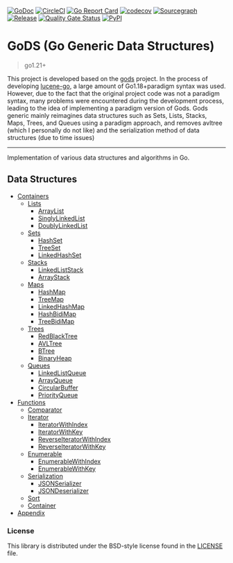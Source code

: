 [![GoDoc](https://godoc.org/github.com/geange/gods-generic?status.svg)](https://godoc.org/github.com/geange/gods-generic)
[![CircleCI](https://dl.circleci.com/status-badge/img/gh/geange/gods-generic/tree/main.svg?style=shield)](https://dl.circleci.com/status-badge/redirect/gh/geange/gods-generic/tree/main)
[![Go Report Card](https://goreportcard.com/badge/github.com/geange/gods-generic)](https://goreportcard.com/report/github.com/geange/gods-generic)
[![codecov](https://codecov.io/gh/geange/gods-generic/branch/master/graph/badge.svg)](https://codecov.io/gh/geange/gods-generic)
[![Sourcegraph](https://sourcegraph.com/github.com/geange/gods-generic/-/badge.svg)](https://sourcegraph.com/github.com/geange/gods-generic?badge)
[![Release](https://img.shields.io/github/release/geange/gods-generic.svg?style=flat-square)](https://github.com/geange/gods-generic/releases)
[![Quality Gate Status](https://sonarcloud.io/api/project_badges/measure?project=gods&metric=alert_status)](https://sonarcloud.io/summary/new_code?id=gods)
[![PyPI](https://img.shields.io/badge/License-BSD_2--Clause-green.svg)](https://github.com/geange/gods-generic/blob/main/LICENSE)

# GoDS (Go Generic Data Structures)

> go1.21+

This project is developed based on the [gods](https://github.com/emirpasic/gods) project. In the process of
developing [lucene-go](https://github.com/geange/lucene-go), a large amount of
Go1.18+paradigm syntax was used. However, due to the fact that the original project code was not a paradigm syntax, many
problems were encountered during the development process, leading to the idea of implementing a paradigm version of
Gods. Gods generic mainly reimagines data structures such as Sets, Lists, Stacks, Maps, Trees, and Queues using a
paradigm approach, and removes avltree (which I personally do not like) and the serialization method of data
structures (due to time issues)

---

Implementation of various data structures and algorithms in Go.

## Data Structures

- [Containers](#containers)
    - [Lists](#lists)
        - [ArrayList](#arraylist)
        - [SinglyLinkedList](#singlylinkedlist)
        - [DoublyLinkedList](#doublylinkedlist)
    - [Sets](#sets)
        - [HashSet](#hashset)
        - [TreeSet](#treeset)
        - [LinkedHashSet](#linkedhashset)
    - [Stacks](#stacks)
        - [LinkedListStack](#linkedliststack)
        - [ArrayStack](#arraystack)
    - [Maps](#maps)
        - [HashMap](#hashmap)
        - [TreeMap](#treemap)
        - [LinkedHashMap](#linkedhashmap)
        - [HashBidiMap](#hashbidimap)
        - [TreeBidiMap](#treebidimap)
    - [Trees](#trees)
        - [RedBlackTree](#redblacktree)
        - [AVLTree](#avltree)
        - [BTree](#btree)
        - [BinaryHeap](#binaryheap)
    - [Queues](#queues)
        - [LinkedListQueue](#linkedlistqueue)
        - [ArrayQueue](#arrayqueue)
        - [CircularBuffer](#circularbuffer)
        - [PriorityQueue](#priorityqueue)
- [Functions](#functions)
    - [Comparator](#comparator)
    - [Iterator](#iterator)
        - [IteratorWithIndex](#iteratorwithindex)
        - [IteratorWithKey](#iteratorwithkey)
        - [ReverseIteratorWithIndex](#reverseiteratorwithindex)
        - [ReverseIteratorWithKey](#reverseiteratorwithkey)
    - [Enumerable](#enumerable)
        - [EnumerableWithIndex](#enumerablewithindex)
        - [EnumerableWithKey](#enumerablewithkey)
    - [Serialization](#serialization)
        - [JSONSerializer](#jsonserializer)
        - [JSONDeserializer](#jsondeserializer)
    - [Sort](#sort)
    - [Container](#container)
- [Appendix](#appendix)

### License

This library is distributed under the BSD-style license found in
the [LICENSE](https://github.com/geange/gods-generic/blob/main/LICENSE) file.
